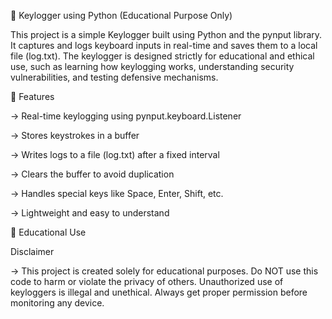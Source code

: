 🔐 Keylogger using Python (Educational Purpose Only)

This project is a simple Keylogger built using Python and the pynput library. It captures and logs keyboard inputs in real-time and saves them to a local file (log.txt). The keylogger is designed strictly for educational and ethical use, such as learning how keylogging works, understanding security vulnerabilities, and testing defensive mechanisms.

🧠 Features

-> Real-time keylogging using pynput.keyboard.Listener

-> Stores keystrokes in a buffer

-> Writes logs to a file (log.txt) after a fixed interval

-> Clears the buffer to avoid duplication

-> Handles special keys like Space, Enter, Shift, etc.

-> Lightweight and easy to understand

📌 Educational Use 

Disclaimer

-> This project is created solely for educational purposes. Do NOT use this code to harm or violate the privacy of others. Unauthorized use of keyloggers is illegal and unethical. Always get proper permission before monitoring any device.

